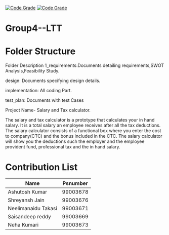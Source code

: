 [![Code Grade](https://www.code-inspector.com/project/19015/score/svg)](https://frontend.code-inspector.com/public/project/19015/Group4--LTT/dashboard)
[![Code Grade](https://www.code-inspector.com/project/19015/status/svg)](https://frontend.code-inspector.com/public/project/19015/Group4--LTT/dashboard)
# Group4--LTT
# Folder Structure
Folder	Description
1_requirements:Documents detailing requirements,SWOT Analysis,Feasibility Study.

design:	Documents specifying design details.

implementation: All coding Part.

test_plan: Documents with test Cases

Project Name- Salary and Tax calculator.

The salary and tax calculator is a prototype that calculates your in hand salary. It is a total salary an employee receives after all the tax deductions. The salary calculator consists of a functional box where you enter the cost to company(CTC) and the bonus included in the CTC. The salary calculator will show you the deductions such the employer and the employee provident fund, professional tax and the in hand salary.

# Contribution List

| Name  | Psnumber       | 
| ------------- |:-------------:| 
| Ashutosh Kumar    | 99003678 | 
| Shreyansh Jain    | 99003676 |  
| Neelimanaidu Takasi | 99003671 | 
| Saisandeep reddy | 99003669 |
| Neha Kumari | 99003673  |
